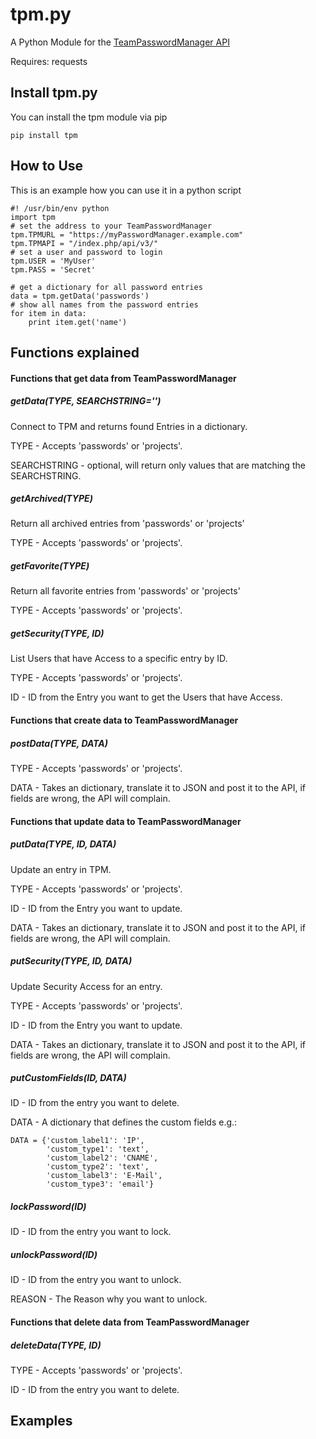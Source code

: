 # tpm.py

A Python Module for the [TeamPasswordManager API](http://teampasswordmanager.com/docs/api/)

Requires: requests

## Install tpm.py

You can install the tpm module via pip

    pip install tpm

## How to Use

This is an example how you can use it in a python script

    #! /usr/bin/env python
    import tpm
    # set the address to your TeamPasswordManager
    tpm.TPMURL = "https://myPasswordManager.example.com"
    tpm.TPMAPI = "/index.php/api/v3/"
    # set a user and password to login
    tpm.USER = 'MyUser'
    tpm.PASS = 'Secret'

    # get a dictionary for all password entries
    data = tpm.getData('passwords')
    # show all names from the password entries
    for item in data:
        print item.get('name')

## Functions explained
#### Functions that get data from TeamPasswordManager
##### getData(TYPE, SEARCHSTRING='')

Connect to TPM and returns found Entries in a dictionary.

TYPE - Accepts 'passwords' or 'projects'.

SEARCHSTRING - optional, will return only values that are matching the SEARCHSTRING.

##### getArchived(TYPE)

Return all archived entries from 'passwords' or 'projects'

TYPE - Accepts 'passwords' or 'projects'.

##### getFavorite(TYPE)

Return all favorite entries from 'passwords' or 'projects'

TYPE - Accepts 'passwords' or 'projects'.

##### getSecurity(TYPE, ID)

List Users that have Access to a specific entry by ID.

TYPE - Accepts 'passwords' or 'projects'.

ID - ID from the Entry you want to get the Users that have Access.

#### Functions that create data to TeamPasswordManager
##### postData(TYPE, DATA)

TYPE - Accepts 'passwords' or 'projects'.

DATA - Takes an dictionary, translate it to JSON and post it to the API, if fields are wrong, the API will complain.

#### Functions that update data to TeamPasswordManager
##### putData(TYPE, ID, DATA)

Update an entry in TPM.

TYPE - Accepts 'passwords' or 'projects'.

ID - ID from the Entry you want to update.

DATA - Takes an dictionary, translate it to JSON and post it to the API, if fields are wrong, the API will complain.

##### putSecurity(TYPE, ID, DATA)

Update Security Access for an entry.

TYPE - Accepts 'passwords' or 'projects'.

ID - ID from the Entry you want to update.

DATA - Takes an dictionary, translate it to JSON and post it to the API, if fields are wrong, the API will complain.

##### putCustomFields(ID, DATA)

ID - ID from the entry you want to delete.

DATA - A dictionary that defines the custom fields e.g.:

    DATA = {'custom_label1': 'IP',
            'custom_type1': 'text',
            'custom_label2': 'CNAME',
            'custom_type2': 'text',
            'custom_label3': 'E-Mail',
            'custom_type3': 'email'}

##### lockPassword(ID)

ID - ID from the entry you want to lock.

##### unlockPassword(ID)

ID - ID from the entry you want to unlock.

REASON - The Reason why you want to unlock.

#### Functions that delete data from TeamPasswordManager
##### deleteData(TYPE, ID)

TYPE - Accepts 'passwords' or 'projects'.

ID - ID from the entry you want to delete.

## Examples
